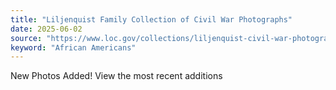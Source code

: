 ```yaml
---
title: "Liljenquist Family Collection of Civil War Photographs"
date: 2025-06-02
source: "https://www.loc.gov/collections/liljenquist-civil-war-photographs/about-this-collection/"
keyword: "African Americans"
---
```


New Photos Added! View the most recent additions

